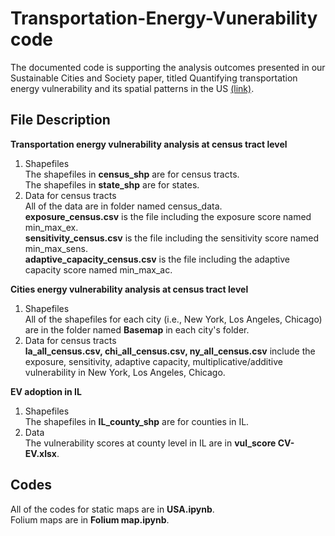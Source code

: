 # Transportation-Energy-Vunerability code
The documented code is supporting the analysis outcomes presented in our Sustainable Cities and Society paper, titled Quantifying transportation energy vulnerability and its spatial patterns in the US [(link)](https://doi.org/10.1016/j.scs.2022.103805).
## File Description    
**Transportation energy vulnerability analysis at census tract level**
1. Shapefiles  
The shapefiles in **census_shp** are for census tracts.      
The shapefiles in **state_shp** are for states.
2. Data for census tracts  
All of the data are in folder named census_data.       
**exposure_census.csv** is the file including the exposure score named min_max_ex.    
**sensitivity_census.csv** is the file including the sensitivity score named min_max_sens.    
**adaptive_capacity_census.csv** is the file including the adaptive capacity score named min_max_ac.     
    
**Cities energy vulnerability analysis at census tract level**
1. Shapefiles    
All of the shapefiles for each city (i.e., New York, Los Angeles, Chicago) are in the folder named **Basemap** in each city's folder.    
2. Data for census tracts    
**la_all_census.csv, chi_all_census.csv, ny_all_census.csv** include the exposure, sensitivity, adaptive capacity, multiplicative/additive vulnerability in New York, Los Angeles, Chicago.

**EV adoption in IL**
1. Shapefiles    
The shapefiles in **IL_county_shp** are for counties in IL.   
2. Data    
The vulnerability scores at county level in IL are in **vul_score CV-EV.xlsx**.
     
## Codes
All of the codes for static maps are in **USA.ipynb**.    
Folium maps are in **Folium map.ipynb**.
